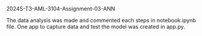 2024S-T3-AML-3104-Assignment-03-ANN

The data analysis was made and commented each steps in notebook.ipynb file.
One app to capture data and test the model was created in app.py.
